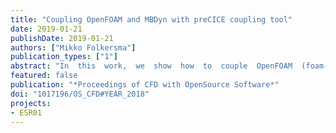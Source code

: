 ```yaml
---
title: "Coupling OpenFOAM and MBDyn with preCICE coupling tool"
date: 2019-01-21
publishDate: 2019-01-21
authors: ["Mikko Folkersma"]
publication_types: ["1"]
abstract: "In  this  work,  we  show  how  to  couple  OpenFOAM  (foam-extend)  and  MBDyn softwares  withpreCICE coupling tool to form a strongly coupled fluid-structure interaction (FSI) frameworkfor  membrane  structures   We  use  an  already  existing  preCICE  adapter  for  foam-extend  and  wedevelop an adapter for MBDyn in this work  The coupled FSI framework is verified by carryingout a simulation on a modified cavity test case which has a flexible membrane at the bottom of thedomain  The results are compared with the results of other authors The solvers and the couplingtool are introduced here briefly"
featured: false
publication: "*Proceedings of CFD with OpenSource Software*"
doi: "1017196/OS_CFD#YEAR_2018"
projects:
- ESR01
---
```


